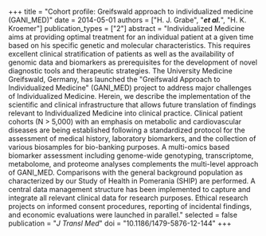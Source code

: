 +++
title = "Cohort profile: Greifswald approach to individualized medicine (GANI_MED)"
date = 2014-05-01
authors = ["H. J. Grabe", "***et al.***", "H. K. Kroemer"]
publication_types = ["2"]
abstract = "Individualized Medicine aims at providing optimal treatment for an individual patient at a given time based on his specific genetic and molecular characteristics. This requires excellent clinical stratification of patients as well as the availability of genomic data and biomarkers as prerequisites for the development of novel diagnostic tools and therapeutic strategies. The University Medicine Greifswald, Germany, has launched the \"Greifswald Approach to Individualized Medicine\" (GANI_MED) project to address major challenges of Individualized Medicine. Herein, we describe the implementation of the scientific and clinical infrastructure that allows future translation of findings relevant to Individualized Medicine into clinical practice. Clinical patient cohorts (N > 5,000) with an emphasis on metabolic and cardiovascular diseases are being established following a standardized protocol for the assessment of medical history, laboratory biomarkers, and the collection of various biosamples for bio-banking purposes. A multi-omics based biomarker assessment including genome-wide genotyping, transcriptome, metabolome, and proteome analyses complements the multi-level approach of GANI_MED. Comparisons with the general background population as characterized by our Study of Health in Pomerania (SHIP) are performed. A central data management structure has been implemented to capture and integrate all relevant clinical data for research purposes. Ethical research projects on informed consent procedures, reporting of incidental findings, and economic evaluations were launched in parallel."
selected = false
publication = "*J Transl Med*"
doi = "10.1186/1479-5876-12-144"
+++

